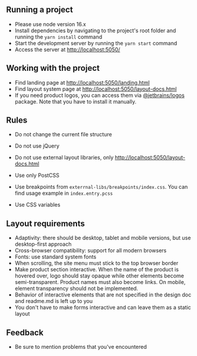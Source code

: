 ## Running a project
- Please use node version 16.x
- Install dependencies by navigating to the project's root folder and running the `yarn install` command
- Start the development server by running the `yarn start` command
- Access the server at [http://localhost:5050/](http://localhost:5050/)

## Working with the project
- Find landing page at [http://localhost:5050/landing.html](http://localhost:5050/landing.html)
- Find layout system page at [http://localhost:5050/layout-docs.html](http://localhost:5050/layout-docs.html)
- If you need product logos, you can access them via [@jetbrains/logos](https://www.npmjs.com/package/@jetbrains/logos) package. Note that you have to install it manually.

## Rules
- Do not change the current file structure
- Do not use jQuery
- Do not use external layout libraries, only [http://localhost:5050/layout-docs.html](http://localhost:5050/layout-docs.html)


- Use only PostCSS
- Use breakpoints from `exterrnal-libs/breakpoints/index.css`. You can find usage example in `index.entry.pcss`
- Use CSS variables

## Layout requirements 
- Adaptivity: there should be desktop, tablet and mobile versions, but use desktop-first approach
- Cross-browser compatibility: support for all modern browsers
- Fonts: use standard system fonts
- When scrolling, the site menu must stick to the top browser border
- Make product section interactive. When the name of the product is hovered over, logo should stay opaque while other elements become semi-transparent. Product names must also become links. On mobile, element transparency should not be implemented. 
- Behavior of interactive elements that are not specified in the design doc and readme.md is left up to you
- You don't have to make forms interactive and can leave them as a static layout

## Feedback
- Be sure to mention problems that you've encountered
